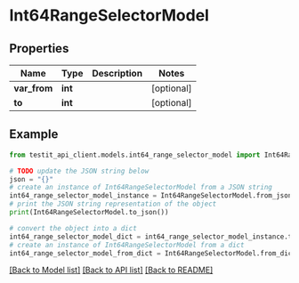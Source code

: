 # Int64RangeSelectorModel


## Properties

Name | Type | Description | Notes
------------ | ------------- | ------------- | -------------
**var_from** | **int** |  | [optional] 
**to** | **int** |  | [optional] 

## Example

```python
from testit_api_client.models.int64_range_selector_model import Int64RangeSelectorModel

# TODO update the JSON string below
json = "{}"
# create an instance of Int64RangeSelectorModel from a JSON string
int64_range_selector_model_instance = Int64RangeSelectorModel.from_json(json)
# print the JSON string representation of the object
print(Int64RangeSelectorModel.to_json())

# convert the object into a dict
int64_range_selector_model_dict = int64_range_selector_model_instance.to_dict()
# create an instance of Int64RangeSelectorModel from a dict
int64_range_selector_model_from_dict = Int64RangeSelectorModel.from_dict(int64_range_selector_model_dict)
```
[[Back to Model list]](../README.md#documentation-for-models) [[Back to API list]](../README.md#documentation-for-api-endpoints) [[Back to README]](../README.md)



